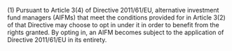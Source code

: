 (1) Pursuant to Article 3(4) of Directive 2011/61/EU, alternative investment fund managers (AIFMs) that meet the conditions provided for in Article 3(2) of that Directive may choose to opt in under it in order to benefit from the rights granted. By opting in, an AIFM becomes subject to the application of Directive 2011/61/EU in its entirety.